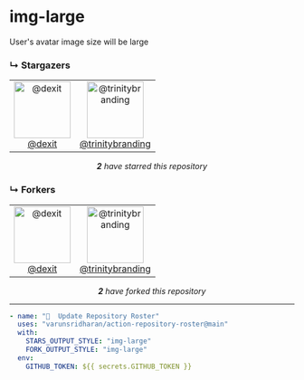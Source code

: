 # img-large
User's avatar image size will be large

### ↳ Stargazers

<!-- REPOSITORY_STARS:START -->
<table><tbody><tr><td align="center"><a href="https://github.com/dexit" rel="nofollow"><img src="https://avatars.githubusercontent.com/u/6205151?v=4" alt="@dexit" style="max-width:100%;" width="100px;"><br/>@dexit</a> </td><td align="center"><a href="https://github.com/trinitybranding" rel="nofollow"><img src="https://avatars.githubusercontent.com/u/6123260?v=4" alt="@trinitybranding" style="max-width:100%;" width="100px;"><br/>@trinitybranding</a> </td></tr></tbody></table><p align="center"><i><b>2</b> have starred this repository</i></p>
<!-- REPOSITORY_STARS:END -->

### ↳ Forkers

<!-- REPOSITORY_FORKS:START -->
<table><tbody><tr><td align="center"><a href="https://github.com/dexit" rel="nofollow"><img src="https://avatars.githubusercontent.com/u/6205151?v=4" alt="@dexit" style="max-width:100%;" width="100px;"><br/>@dexit</a> </td><td align="center"><a href="https://github.com/trinitybranding" rel="nofollow"><img src="https://avatars.githubusercontent.com/u/6123260?v=4" alt="@trinitybranding" style="max-width:100%;" width="100px;"><br/>@trinitybranding</a> </td></tr></tbody></table><p align="center"><i><b>2</b> have forked this repository</i></p>
<!-- REPOSITORY_FORKS:END -->

---

```yml
- name: "🐔  Update Repository Roster"
  uses: "varunsridharan/action-repository-roster@main"
  with:
    STARS_OUTPUT_STYLE: "img-large"
    FORK_OUTPUT_STYLE: "img-large"
  env:
    GITHUB_TOKEN: ${{ secrets.GITHUB_TOKEN }}
```